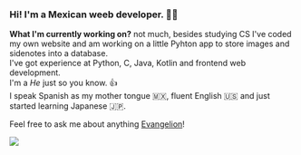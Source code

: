 ### Hi! I'm a Mexican weeb developer. 🧑‍💻

**What I'm currently working on?** not much, besides studying CS I've coded my own website and am working on a little Pyhton app to store images and sidenotes into a database.  
I've got experience at Python, C, Java, Kotlin and frontend web development.  
I'm a *He* just so you know. 👍  
I speak Spanish as my mother tongue 🇲🇽, fluent English 🇺🇸 and just started learning Japanese 🇯🇵.

Feel free to ask me about anything [Evangelion](https://en.wikipedia.org/wiki/Neon_Genesis_Evangelion)!

![](https://komarev.com/ghpvc/?username=Misato-best-woman)

<!--
**Misato-best-woman/Misato-best-woman** is a ✨ _special_ ✨ repository because its `README.md` (this file) appears on your GitHub profile.

Here are some ideas to get you started:

- 🔭 I’m currently working on ... ✅
- 🌱 I’m currently learning ... ✅
- 👯 I’m looking to collaborate on ...
- 🤔 I’m looking for help with ...
- 💬 Ask me about ... ✅
- 📫 How to reach me: ...
- 😄 Pronouns: ... ✅
- ⚡ Fun fact: ... ✅❔
-->
